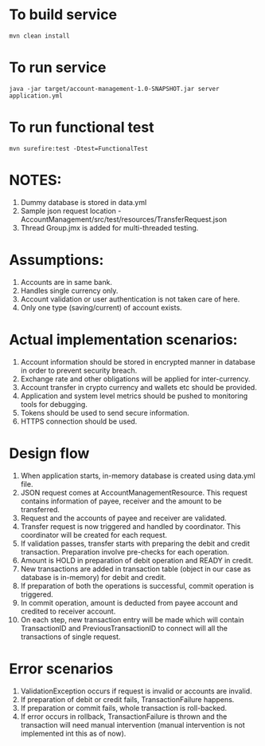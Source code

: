# To build service

    mvn clean install
    
# To run service

    java -jar target/account-management-1.0-SNAPSHOT.jar server application.yml

# To run functional test

    mvn surefire:test -Dtest=FunctionalTest    
     
# NOTES:
1. Dummy database is stored in data.yml
2. Sample json request location - AccountManagement/src/test/resources/TransferRequest.json
3. Thread Group.jmx is added for multi-threaded testing.

# Assumptions:
1. Accounts are in same bank.
2. Handles single currency only.
3. Account validation or user authentication is not taken care of here.
4. Only one type (saving/current) of account exists.

# Actual implementation scenarios:
1. Account information should be stored in encrypted manner in database in order to prevent security breach.
2. Exchange rate and other obligations will be applied for inter-currency.
3. Account transfer in crypto currency and wallets etc should be provided.
4. Application and system level metrics should be pushed to monitoring tools for debugging.
5. Tokens should be used to send secure information.
6. HTTPS connection should be used.

# Design flow
1. When application starts, in-memory database is created using data.yml file.
2. JSON request comes at AccountManagementResource. This request contains information of payee, receiver and the amount to be transferred.
3. Request and the accounts of payee and receiver are validated.
4. Transfer request is now triggered and handled by coordinator. This coordinator will be created for each request.
5. If validation passes, transfer starts with preparing the debit and credit transaction. Preparation involve pre-checks for each operation.
6. Amount is HOLD in preparation of debit operation and READY in credit.
7. New transactions are added in transaction table (object in our case as database is in-memory) for debit and credit.
8. If preparation of both the operations is successful, commit operation is triggered.
9. In commit operation, amount is deducted from payee account and credited to receiver account.
10. On each step, new transaction entry will be made which will contain TransactionID and PreviousTransactionID to connect will all the transactions of single request.

# Error scenarios
1. ValidationException occurs if request is invalid or accounts are invalid.
2. If preparation of debit or credit fails, TransactionFailure happens.
3. If preparation or commit fails, whole transaction is roll-backed.
4. If error occurs in rollback, TransactionFailure is thrown and the transaction will need manual intervention (manual intervention is not implemented int this as of now).
